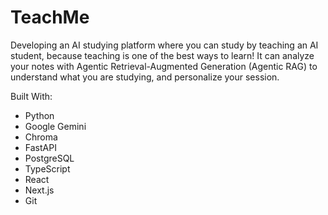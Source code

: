 # TeachMe

Developing an AI studying platform where you can study by teaching an AI student, because teaching is one of the best ways to learn! It can analyze your notes with Agentic Retrieval-Augmented Generation (Agentic RAG) to understand what you are studying, and personalize your session.

Built With:
- Python
- Google Gemini
- Chroma
- FastAPI
- PostgreSQL
- TypeScript
- React
- Next.js
- Git
